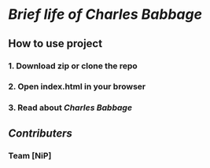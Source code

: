 # _Brief life of **Charles Babbage**_
## How to use project
### 1. Download zip or clone the repo
### 2. Open index.html in your browser
### 3. Read about _Charles Babbage_

## _Contributers_
### Team **[NiP]**
